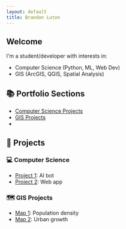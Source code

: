 ```yaml
---
layout: default
title: Brandon Luton
---
```


## Welcome

I'm a student/developer with interests in:

- Computer Science (Python, ML, Web Dev)
- GIS (ArcGIS, QGIS, Spatial Analysis)

## 📚 Portfolio Sections

- [Computer Science Projects](cs.html)
- [GIS Projects](gis.html)
- 
## 📂 Projects

### 💻 Computer Science
- [Project 1](https://github.com/yourusername/project1): AI bot
- [Project 2](https://github.com/yourusername/project2): Web app

### 🗺️ GIS Projects
- [Map 1](https://example.com/map1): Population density
- [Map 2](https://example.com/map2): Urban growth
